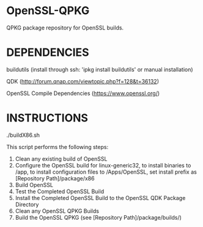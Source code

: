 OpenSSL-QPKG
============

QPKG package repository for OpenSSL builds.


DEPENDENCIES
============

buildutils (install through ssh: 'ipkg install buildutils' or manual installation)

QDK (http://forum.qnap.com/viewtopic.php?f=128&t=36132)

OpenSSL Compile Dependencies (https://www.openssl.org/)


INSTRUCTIONS
============

./buildX86.sh

This script performs the following steps:
  1. Clean any existing build of OpenSSL
  2. Configure the OpenSSL build for linux-generic32, to install binaries to /app, to 
     install configuration files to /Apps/OpenSSL, set install prefix as 
     [Repository Path]/package/x86
  3. Build OpenSSL
  4. Test the Completed OpenSSL Build
  5. Install the Completed OpenSSL Build to the OpenSSL QDK Package Directory
  6. Clean any OpenSSL QPKG Builds
  7. Build the OpenSSL QPKG (see [Repository Path]/package/builds/)
